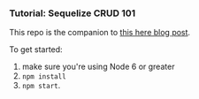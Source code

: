 ### Tutorial: Sequelize CRUD 101

This repo is the companion to [this here blog post](http://lorenstewart.me/2016/10/03/sequelize-crud-101/).

To get started:
 1. make sure you're using Node 6 or greater
 2. `npm install`
 3. `npm start`.
